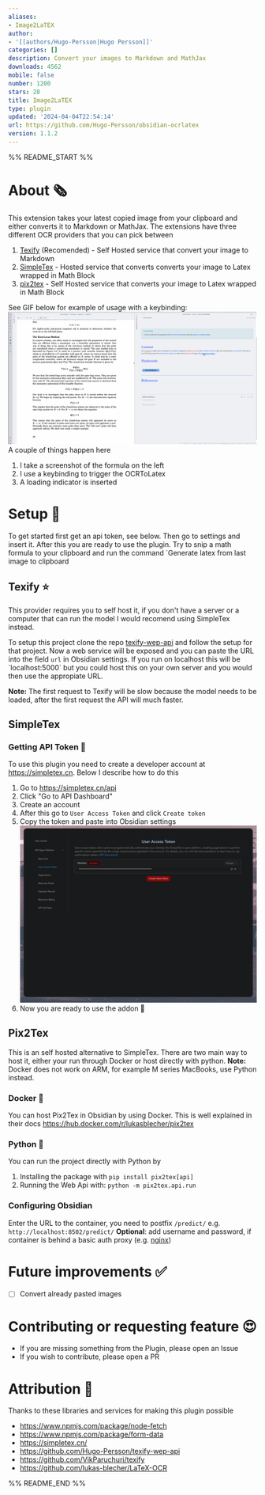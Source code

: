 ```yaml
---
aliases:
- Image2LaTEX
author:
- '[[authors/Hugo-Persson|Hugo Persson]]'
categories: []
description: Convert your images to Markdown and MathJax
downloads: 4562
mobile: false
number: 1200
stars: 28
title: Image2LaTEX
type: plugin
updated: '2024-04-04T22:54:14'
url: https://github.com/Hugo-Persson/obsidian-ocrlatex
version: 1.1.2
---
```


%% README_START %%

# About 🗞️

This extension takes your latest copied image from your clipboard and either converts it to Markdown or MathJax. The extensions have three different OCR providers that you can pick between
1. [Texify](https://github.com/VikParuchuri/texify) (Recomended) - Self Hosted service that convert your image to Markdown
2. [SimpleTex](https://update.simpletex.cn/) - Hosted service that converts converts your image to Latex wrapped in Math Block
3. [pix2tex](https://github.com/lukas-blecher/LaTeX-OCR) - Self Hosted service that converts your image to Latex wrapped in Math Block
   
See GIF below for example of usage with a keybinding:
![](https://raw.githubusercontent.com/Hugo-Persson/obsidian-ocrlatex/HEAD/docs/example.gif)
A couple of things happen here

1. I take a screenshot of the formula on the left
2. I use a keybinding to trigger the OCRToLatex
3. A loading indicator is inserted

# Setup 🚀

To get started first get an api token, see below. Then go to settings and insert it. After this you are ready to use the plugin. Try to snip a math formula to your clipboard and run the command `Generate latex from last image to clipboard
## Texify ⭐
This provider requires you to self host it, if you don't have a server or a computer that can run the model I would recomend using SimpleTex instead.

To setup this project clone the repo [texify-wep-api](https://github.com/Hugo-Persson/texify-wep-api) and follow the setup for that project. Now a web service will be exposed and you can paste the URL into the field `url` in Obsidian settings. If you run on localhost this will be ´localhost:5000` but you could host this on your own server and you would then use the appropiate URL. 


**Note:** The first request to Texify will be slow because the model needs to be loaded, after the first request the API will much faster. 
## SimpleTex
### Getting API Token 🔐

To use this plugin you need to create a developer account at https://simpletex.cn. Below I describe how to do this

1. Go to https://simpletex.cn/api
2. Click "Go to API Dashboard"
3. Create an account
4. After this go to `User Access Token` and click `Create token`
5. Copy the token and paste into Obsidian settings ![](https://raw.githubusercontent.com/Hugo-Persson/obsidian-ocrlatex/HEAD/docs/UAT.png)
6. Now you are ready to use the addon 🥳

## Pix2Tex 
This is an self hosted alternative to SimpleTex. There are two main way to host it, either your run through Docker or host directly with python. 
**Note:** Docker does not work on ARM, for example M series MacBooks, use Python instead.
### Docker 🐳
You can host Pix2Tex in Obsidian by using Docker. This is well explained in their docs https://hub.docker.com/r/lukasblecher/pix2tex

### Python 🐍
You can run the project directly with Python by
1. Installing the package with `pip install pix2tex[api]`
2. Running the Web Api with: `python -m pix2tex.api.run`


### Configuring Obsidian 

Enter the URL to the container, you need to postfix `/predict/` e.g. `http://localhost:8502/predict/`
**Optional**: add username and password, if container is behind a basic auth proxy (e.g. [nginx](https://nginx.org/en/docs/http/ngx_http_auth_basic_module.html))


# Future improvements ✅

-   [ ] Convert already pasted images

# Contributing or requesting feature 😍
- If you are missing something from the Plugin, please open an Issue
- If you wish to contribute, please open a PR


# Attribution 🙏

Thanks to these libraries and services for making this plugin possible

-   https://www.npmjs.com/package/node-fetch
-   https://www.npmjs.com/package/form-data
-   https://simpletex.cn/
-   https://github.com/Hugo-Persson/texify-wep-api
-   https://github.com/VikParuchuri/texify
-   https://github.com/lukas-blecher/LaTeX-OCR


%% README_END %%